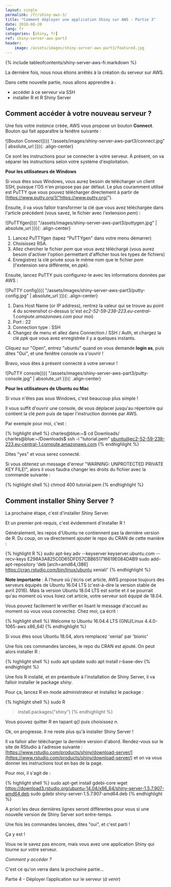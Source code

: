 ```yaml
---
layout: single
permalink: /fr/shiny-aws-3/
title: "Comment déployer une application Shiny sur AWS - Partie 3"
date: 2018-08-20
lang: fr
categories: [shiny, fr]
ref: shiny-server-aws-part3
header:
    image: /assets/images/shiny-server-aws-part3/featured.jpg
---
```


{% include tableofcontents/shiny-server-aws-fr.markdown %}

La dernière fois, nous nous étions arrêtés à la création du serveur sur AWS. 

Dans cette nouvelle partie, nous allons apprendre à :

* accéder à ce serveur via SSH
* installer R et R Shiny Server

## Comment accéder à votre nouveau serveur ?

Une fois votre *instance* créée, AWS vous propose un bouton **Connect**. Bouton qui fait apparaître la fenêtre suivante :

![Bouton Connect]({{ "/assets/images/shiny-server-aws-part3/connect.jpg" | absolute_url }}){: .align-center}

Ce sont les instructions pour se connecter à votre serveur. À présent, on va séparer les instructions selon votre système d'exploitation.

**Pour les utilisateurs de Windows**

Si vous êtes sous Windows, vous aurez besoin de télécharger un client SSH, puisque l'OS n'en propose pas par défaut. Le plus couramment utilisé est PuTTY que vous pouvez télécharger directement à partir de [https://www.putty.org/]("https://www.putty.org/"). 	

Ensuite, il va vous falloir transformer la clé que vous avez téléchargée dans l'article précédent (vous savez, le fichier avec l'extension *pem*) :

![PuTTYgen]({{ "/assets/images/shiny-server-aws-part3/puttygen.jpg" | absolute_url }}){: .align-center}

1. Lancez PuTTYgen (tapez "PuTTYgen" dans votre menu démarrer)
2. Choisissez RSA.
3. Allez chercher le fichier *pem* que vous avez téléchargé (vous aurez besoin d'activer l'option permettant d'afficher tous les types de fichiers)
4. Enregistrez la clé privée sous le même nom que le fichier *pem* (l'extension sera différente, en *ppk*).

Ensuite, lancez PuTTY puis configurez-le avec les informations données par AWS :

![PuTTY config]({{ "/assets/images/shiny-server-aws-part3/putty-config.jpg" | absolute_url }}){: .align-center}

1. Dans Host Name (or IP address), rentrez la valeur qui se trouve au point 4 du screenshot ci-dessus (c'est *ec2-52-59-238-223.eu-central-1.compute.amazonaws.com* pour moi)
2. Port : 22
3. Connection type : SSH
4. Changez de menu et allez dans Connection / SSH / Auth, et chargez la clé *ppk* que vous avez enregistrée il y a quelques instants. 

Cliquez sur "Open", entrez "ubuntu" quand on vous demande **login as**, puis dites "Oui", et une fenêtre console va s'ouvrir ! 

Bravo, vous êtes à présent connecté à votre serveur ! 

![PuTTY console]({{ "/assets/images/shiny-server-aws-part3/putty-console.jpg" | absolute_url }}){: .align-center}

**Pour les utilisateurs de Ubuntu ou Mac**

Si vous n'êtes pas sous Windows, c'est beaucoup plus simple !

Il vous suffit d'ouvrir une console, de vous déplacer jusqu'au répertoire qui contient la clé *pem* puis de taper l'instruction donnée par AWS.

Par exemple pour moi, c'est :

{% highlight shell %}
charles@blue:~$ cd Downloads/
charles@blue:~/Downloads$ ssh -i "tutorial.pem" ubuntu@ec2-52-59-238-223.eu-central-1.compute.amazonaws.com
{% endhighlight %}

Dites "yes" et vous serez connecté.

Si vous obtenez un message d'erreur "WARNING: UNPROTECTED PRIVATE KEY FILE!", alors il vous faudra changer les droits du fichier avec la commande suivante :

{% highlight shell %}
chmod 400 tutorial.pem
{% endhighlight %}

## Comment installer Shiny Server ?

La prochaine étape, c'est d'installer Shiny Server.

Et un premier pré-requis, c'est évidemment d'installer R !

Généralement, les repos d'Ubuntu ne contiennent pas la dernière version de R. Du coup, on va directement ajouter le repo du CRAN de cette manière :

{% highlight R %}
sudo apt-key adv --keyserver keyserver.ubuntu.com --recv-keys E298A3A825C0D65DFD57CBB651716619E084DAB9
sudo add-apt-repository 'deb [arch=amd64,i386] https://cran.rstudio.com/bin/linux/ubuntu xenial/'
{% endhighlight %}

**Note importante** : À l'heure où j'écris cet article, AWS propose toujours des serveurs équipés de Ubuntu 16.04 LTS (c'est-à-dire la version stable de avril 2016). Mais la version Ubuntu 18.04 LTS est sortie et il se pourrait qu'au moment où vous lisiez cet article, votre serveur soit équipé de 18.04. 

Vous pouvez facilement le vérifier en lisant le message d'accueil au moment où vous vous connectez. Chez moi, ça écrit :

{% highlight shell %}
Welcome to Ubuntu 16.04.4 LTS (GNU/Linux 4.4.0-1065-aws x86_64)
{% endhighlight %}

Si vous êtes sous Ubuntu 18.04, alors remplacez 'xenial' par 'bionic'

Une fois ces commandes lancées, le repo du CRAN est ajouté. On peut alors installer R :

{% highlight shell %}
sudo apt update
sudo apt install r-base-dev
{% endhighlight %}

Une fois R installé, et en préambule à l'installation de Shiny Server, il va falloir installer le package *shiny*.

Pour ça, lancez R en mode administrateur et installez le package :

{% highlight shell %}
sudo R
> install.packages("shiny")
{% endhighlight %}

Vous pouvez quitter R en tapant *q()* puis choisissez *n*.

Ok, on progresse. Il ne reste plus qu'à installer Shiny Server !

Il va falloir aller télécharger la dernière version d'abord. Rendez-vous sur le site de RStudio à l'adresse suivante : [https://www.rstudio.com/products/shiny/download-server/](https://www.rstudio.com/products/shiny/download-server/) et on va vous donner les instructions tout en bas de la page.

Pour moi, il s'agit de :

{% highlight shell %}
sudo apt-get install gdebi-core
wget https://download3.rstudio.org/ubuntu-14.04/x86_64/shiny-server-1.5.7.907-amd64.deb
sudo gdebi shiny-server-1.5.7.907-amd64.deb
{% endhighlight %}

A priori les deux dernières lignes seront différentes pour vous si une nouvelle version de Shiny Server sort entre-temps.

Une fois les commandes lancées, dites "oui", et c'est parti !

Ça y est ! 

Vous ne le savez pas encore, mais vous avez une application Shiny qui tourne sur votre serveur.

*Comment y accéder ?*

C'est ce qu'on verra dans la prochaine partie...

Partie 4 - Déployer l’application sur le serveur (*à venir*)